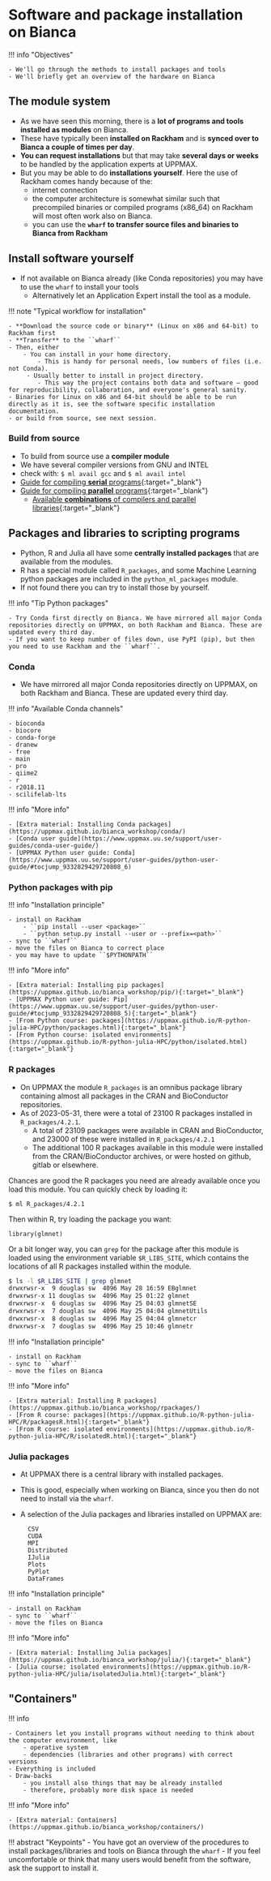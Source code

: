 # Software and package installation on Bianca


!!! info "Objectives" 

    - We'll go through the methods to install packages and tools
    - We'll briefly get an overview of the hardware on Bianca

## The module system

- As we have seen this morning, there is a **lot of programs and tools installed as modules** on Bianca.
- These have typically been **installed on Rackham** and is **synced over to Bianca a couple of times per day**.
- **You can request installations** but that may take **several days or weeks** to be handled by the application experts at UPPMAX.
- But you may be able to do **installations yourself**. Here the use of Rackham comes handy because of the:
    - internet connection
    - the computer architecture is somewhat similar such that precompiled binaries or compiled programs (x86_64) on Rackham will most often work also on Bianca.
    - you can use the **``wharf`` to transfer source files and binaries to Bianca from Rackham**

## Install software yourself

- If not available on Bianca already (like Conda repositories) you may have to use the ``wharf`` to install your tools
    - Alternatively let an Application Expert install the tool as a module.

!!! note "Typical workflow for installation"

    - **Download the source code or binary** (Linux on x86 and 64-bit) to Rackham first
    - **Transfer** to the ``wharf``
    - Then, either 
        - You can install in your home directory.
            - This is handy for personal needs, low numbers of files (i.e. not Conda).
         - Usually better to install in project directory.
            - This way the project contains both data and software — good for reproducibility, collaboration, and everyone's general sanity.
    - Binaries for Linux on x86 and 64-bit should be able to be run directly as it is, see the software specific installation documentation.
    - or build from source, see next session.
     

### Build from source
- To build from source use a **compiler module**
- We have several compiler versions from GNU and INTEL
- check with: ``$ ml avail gcc`` and ``$ ml avail intel``
- [Guide for compiling **serial** programs](https://www.uppmax.uu.se/support/user-guides/compiling-source-code/){:target="_blank"}
- [Guide for compiling **parallel** programs](https://www.uppmax.uu.se/support/user-guides/mpi-and-openmp-user-guide/){:target="_blank"}
    - [Available **combinations** of compilers and parallel libraries](https://www.uppmax.uu.se/support/user-guides/mpi-and-openmp-user-guide/#tocjump_48302061903476823_2){:target="_blank"}


## Packages and libraries to scripting programs

- Python, R and Julia all have some **centrally installed packages** that are available from the modules. 
- R has a special module called ``R_packages``, and some Machine Learning python packages are included in the ``python_ml_packages`` module.
- If not found there you can try to install those by yourself.


!!! info "Tip Python packages"

    - Try Conda first directly on Bianca. We have mirrored all major Conda repositories directly on UPPMAX, on both Rackham and Bianca. These are updated every third day.
    - If you want to keep number of files down, use PyPI (pip), but then you need to use Rackham and the ``wharf``.

### Conda

- We have mirrored all major Conda repositories directly on UPPMAX, on both Rackham and Bianca. These are updated every third day.

!!! info "Available Conda channels"
      
    - bioconda
    - biocore
    - conda-forge
    - dranew
    - free
    - main
    - pro
    - qiime2
    - r
    - r2018.11
    - scilifelab-lts

!!! info "More info"

    - [Extra material: Installing Conda packages](https://uppmax.github.io/bianca_workshop/conda/)
    - [Conda user guide](https://www.uppmax.uu.se/support/user-guides/conda-user-guide/)
    - [UPPMAX Python user guide: Conda](https://www.uppmax.uu.se/support/user-guides/python-user-guide/#tocjump_9332829429720808_6)



### Python packages with pip

!!! info "Installation principle"

    - install on Rackham
        - ``pip install --user <package>``
        - ``python setup.py install --user or --prefix=<path>``
    - sync to ``wharf``
    - move the files on Bianca to correct place
    - you may have to update ``$PYTHONPATH``

!!! info "More info"

    - [Extra material: Installing pip packages](https://uppmax.github.io/bianca_workshop/pip/){:target="_blank"}
    - [UPPMAX Python user guide: Pip](https://www.uppmax.uu.se/support/user-guides/python-user-guide/#tocjump_9332829429720808_5){:target="_blank"}
    - [From Python course: packages](https://uppmax.github.io/R-python-julia-HPC/python/packages.html){:target="_blank"}
    - [From Python course: isolated environments](https://uppmax.github.io/R-python-julia-HPC/python/isolated.html){:target="_blank"}


### R packages

- On UPPMAX the module ``R_packages`` is an omnibus package library containing almost all packages in the CRAN and BioConductor repositories. 
- As of 2023-05-31, there were a total of 23100 R packages installed in ``R_packages/4.2.1``.
    -  A total of 23109 packages were available in CRAN and BioConductor, and 23000 of these were installed in ``R_packages/4.2.1``
    -  The additional 100 R packages available in this module were installed from the CRAN/BioConductor archives, or were hosted on github, gitlab or elsewhere.

Chances are good the R packages you need are already available once you load this module.  You can quickly check by loading it:

``$ ml R_packages/4.2.1``

Then within R, try loading the package you want:

``library(glmnet)``

Or a bit longer way, you can ``grep`` for the package after this module is loaded using the environment variable ``$R_LIBS_SITE``, which contains the locations of all R packages installed within the module.

```bash
$ ls -l $R_LIBS_SITE | grep glmnet
drwxrwsr-x  9 douglas sw  4096 May 28 16:59 EBglmnet
drwxrwsr-x 11 douglas sw  4096 May 25 01:22 glmnet
drwxrwsr-x  6 douglas sw  4096 May 25 04:03 glmnetSE
drwxrwsr-x  7 douglas sw  4096 May 25 04:04 glmnetUtils
drwxrwsr-x  8 douglas sw  4096 May 25 04:04 glmnetcr
drwxrwsr-x  7 douglas sw  4096 May 25 10:46 glmnetr
```

!!! info "Installation principle"

    - install on Rackham
    - sync to ``wharf``
    - move the files on Bianca

!!! info "More info"

    - [Extra material: Installing R packages](https://uppmax.github.io/bianca_workshop/rpackages/)
    - [From R course: packages](https://uppmax.github.io/R-python-julia-HPC/R/packagesR.html){:target="_blank"}
    - [From R course: isolated environments](https://uppmax.github.io/R-python-julia-HPC/R/isolatedR.html){:target="_blank"}

### Julia packages

- At UPPMAX there is a central library with installed packages.
- This is good, especially when working on Bianca, since you then do not need to install via the ``wharf``.
- A selection of the Julia packages and libraries installed on UPPMAX are:

        CSV
        CUDA
        MPI
        Distributed
        IJulia
        Plots
        PyPlot
        DataFrames

!!! info "Installation principle"

    - install on Rackham
    - sync to ``wharf``
    - move the files on Bianca

!!! info "More info"

    - [Extra material: Installing Julia packages](https://uppmax.github.io/bianca_workshop/julia/){:target="_blank"}
    - [Julia course: isolated environments](https://uppmax.github.io/R-python-julia-HPC/julia/isolatedJulia.html){:target="_blank"}

## "Containers"

!!! info
   
    - Containers let you install programs without needing to think about the computer environment, like    
        - operative system
        - dependencies (libraries and other programs) with correct versions
    - Everything is included
    - Draw-backs
        - you install also things that may be already installed
        - therefore, probably more disk space is needed

!!! info "More info"

    - [Extra material: Containers](https://uppmax.github.io/bianca_workshop/containers/)



!!! abstract "Keypoints"
    - You have got an overview of the procedures to install packages/libraries and tools on Bianca through the ``wharf``
    - If you feel uncomfortable or think that many users would benefit from the software, ask the support to install it.
